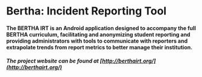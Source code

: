 # Bertha: Incident Reporting Tool

#### The BERTHA IRT is an Android application designed to accompany the full BERTHA curriculum, facilitating and anonymizing student reporting and providing administrators with tools to communicate with reporters and extrapolate trends from report metrics to better manage their institution.

##### The project website can be found at [http://berthairt.org/](http://berthairt.org/)
